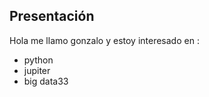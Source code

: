 
## Presentación

Hola me llamo gonzalo y estoy interesado en :

 - python
 - jupiter
 - big data33

